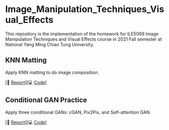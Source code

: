 # Image_Manipulation_Techniques_Visual_Effects
This repository is the implementation of the homework for ILE5069 Image Manipulation Techniques and Visual Effects course in 2021 Fall semester at National Yang Ming Chiao Tung University.

## KNN Matting
Apply KNN matting to do image composition.

[:page_facing_up: [Report](./hw1/REPORT.pdf)][:computer: [Code](./hw1)]

## Conditional GAN Practice
Apply three conditional GANs: cGAN, Pix2Pix, and Self-attention GAN.

[:page_facing_up: [Report](./hw2/REPORT.pdf)][:computer: [Code](./hw2)]